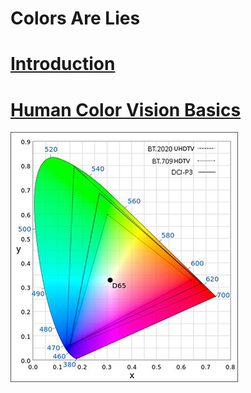 # Colors Are Lies

# [Introduction](pages/Introduction.md)

# [Human Color Vision Basics](pages/ColorVision.md)

![CIE1931 Chromaticity Diagram](/images/cie1931.png "Floating Text Here!")
